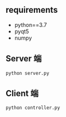 
## requirements
- python==3.7
- pyqt5
- numpy

## Server 端
`python server.py`

## Client 端
`python controller.py`